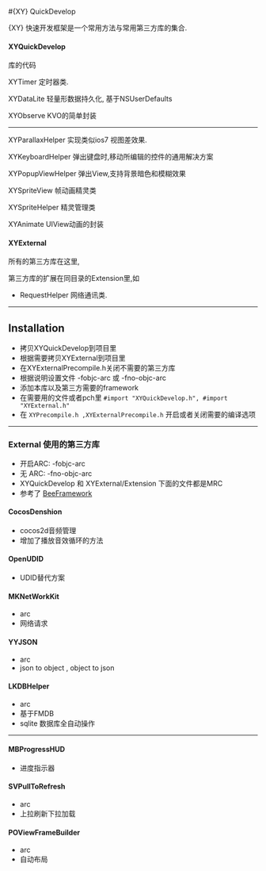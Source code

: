 #{XY} QuickDevelop

{XY} 快速开发框架是一个常用方法与常用第三方库的集合.

#### XYQuickDevelop
库的代码

XYTimer 定时器类.

XYDataLite 轻量形数据持久化, 基于NSUserDefaults

XYObserve KVO的简单封装

---
XYParallaxHelper 实现类似ios7 视图差效果.

XYKeyboardHelper 弹出键盘时,移动所编辑的控件的通用解决方案

XYPopupViewHelper 弹出View,支持背景暗色和模糊效果

XYSpriteView 帧动画精灵类

XYSpriteHelper 精灵管理类

XYAnimate UIView动画的封装


#### XYExternal
所有的第三方库在这里,

第三方库的扩展在同目录的Extension里,如

* RequestHelper 网络通讯类.

---

## Installation
* 拷贝XYQuickDevelop到项目里
* 根据需要拷贝XYExternal到项目里
* 在XYExternalPrecompile.h关闭不需要的第三方库
* 根据说明设置文件 -fobjc-arc 或 -fno-objc-arc
* 添加本库以及第三方需要的framework
* 在需要用的文件或者pch里 `#import "XYQuickDevelop.h", #import "XYExternal.h"`
* 在 `XYPrecompile.h ,XYExternalPrecompile.h` 开启或者关闭需要的编译选项



---
### External 使用的第三方库
* 开启ARC: -fobjc-arc
* 无 ARC: -fno-objc-arc
* XYQuickDevelop 和 XYExternal/Extension 下面的文件都是MRC
* 参考了 [BeeFramework](https://github.com/gavinkwoe/BeeFramework/blob/master/document)

#### CocosDenshion 
* cocos2d音频管理
* 增加了播放音效循环的方法

#### OpenUDID
* UDID替代方案

#### MKNetWorkKit
* arc
* 网络请求

#### YYJSON
* arc
* json to object , object to json

#### LKDBHelper
* arc
* 基于FMDB
* sqlite 数据库全自动操作

---
#### MBProgressHUD
* 进度指示器

#### SVPullToRefresh
* arc
* 上拉刷新下拉加载

#### POViewFrameBuilder
* arc
* 自动布局